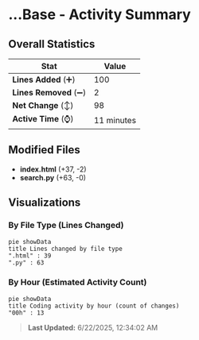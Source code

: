 # ...Base - Activity Summary 

## Overall Statistics

| Stat                   | Value                                                             |
| ---------------------- | ----------------------------------------------------------------- |
| **Lines Added** (➕)   | 100                                          |
| **Lines Removed** (➖) | 2                                        |
| **Net Change** (↕)    | 98                |
| **Active Time** (⌚)   | 11 minutes |


## Modified Files
- **index.html** (+37, -2)
- **search.py** (+63, -0)

## Visualizations

### By File Type (Lines Changed)

```mermaid
pie showData
title Lines changed by file type
".html" : 39
".py" : 63
```

### By Hour (Estimated Activity Count)

```mermaid
pie showData
title Coding activity by hour (count of changes)
"00h" : 13
```


> **Last Updated:** 6/22/2025, 12:34:02 AM